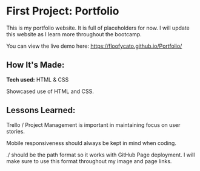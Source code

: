 # First Project: Portfolio
This is my portfolio website. It is full of placeholders for now. I will update this website as I learn more throughout the bootcamp.

You can view the live demo here: https://floofycato.github.io/Portfolio/

## How It's Made:

**Tech used:** HTML & CSS

Showcased use of HTML and CSS.

## Lessons Learned:
Trello / Project Management is important in maintaining focus on user stories.

Mobile responsiveness should always be kept in mind when coding.

./ should be the path format so it works with GitHub Page deployment. I will make sure to use this format throughout my image and page links.
